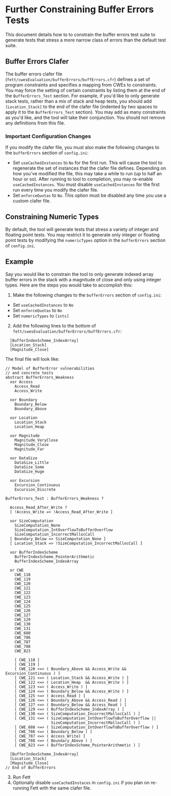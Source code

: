 # Further Constraining Buffer Errors Tests #

This document details how to to constrain the buffer errors test suite
to generate tests that stress a more narrow class of errors than the default
test suite.

## Buffer Errors Clafer ##

The buffer errors clafer file
(`fett/cwesEvaluation/bufferErrors/buffErrors.cfr`) defines a set of program
constraints and specifies a mapping from CWEs to constraints.  You
may force the setting of certain constraints by listing them at the end of the
`BufferErrors_Test` section.  For example, if you'd like to only generate stack
tests, rather than a mix of stack and heap tests, you should add
`[Location_Stack]` to the end of the clafer file (indented by two spaces to
apply it to the `BufferErrors_Test` section).  You may add as many constraints
as you'd like, and the tool will take their conjunction.  You should not remove
any definitions from this file.

### Important Configuration Changes ###

If you modify the clafer file, you must also make the following changes to
the `bufferErrors` section of `config.ini`:

* Set `useCachedInstances` to `No` for the first run.  This will cause the tool
  to regenerate the set of instances that the clafer file defines.  Depending
  on how you've modified the file, this may take a while to run (up to half an
  hour or so).  After running to tool to completion, you may re-enable
  `useCachedInstances`.  You must disable `useCachedInstances` for the first
  run every time you modify the clafer file.
* Set `enforceQuotas` to `No`.  This option must be disabled any time you
  use a custom clafer file.

## Constraining Numeric Types ##

By default, the tool will generate tests that stress a variety of integer and
floating point tests.  You may restrict it to generate only integer or floating
point tests by modifying the `numericTypes` option in the `bufferErrors`
section of `config.ini`.

## Example ##

Say you would like to constrain the tool to only generate indexed array
buffer errors in the stack with a magnitude of close and only using integer
types.  Here are the steps you would take to accomplish this:

1. Make the following changes to the `bufferErrors` section of `config.ini`:
  * Set `useCachedInstances` to `No`
  * Set `enforceQuotas` to `No`
  * Set `numericTypes` to `[ints]`
2. Add the following lines to the bottom of
   `fett/cwesEvaluation/bufferErrors/buffErrors.cfr`:
```
  [BufferIndexScheme_IndexArray]
  [Location_Stack]
  [Magnitude_Close]
```
  The final file will look like:
```
// Model of BufferError vulnerabilities
// and concrete tests
abstract BufferErrors_Weakness
  xor Access
    Access_Read
    Access_Write

  xor Boundary
    Boundary_Below
    Boundary_Above

  xor Location
    Location_Stack
    Location_Heap
    
  xor Magnitude
    Magnitude_VeryClose
    Magnitude_Close
    Magnitude_Far

  xor DataSize
    DataSize_Little
    DataSize_Some
    DataSize_Huge

  xor Excursion
    Excursion_Continuous
    Excursion_Discrete

BufferErrors_Test : BufferErrors_Weakness ?

  Access_Read_After_Write ?
  [ !Access_Write => !Access_Read_After_Write ]

  xor SizeComputation
    SizeComputation_None
    SizeComputation_IntOverflowToBufferOverflow
    SizeComputation_IncorrectMallocCall
  [ Boundary_Below => SizeComputation_None ]
  [ Location_Stack => !SizeComputation_IncorrectMallocCall ]

  xor BufferIndexScheme
    BufferIndexScheme_PointerArithmetic
    BufferIndexScheme_IndexArray

  or CWE
    CWE_118
    CWE_119
    CWE_120
    CWE_121
    CWE_122
    CWE_123
    CWE_124
    CWE_125
    CWE_126
    CWE_127
    CWE_129
    CWE_130
    CWE_131
    CWE_680
    CWE_786
    CWE_787
    CWE_788
    CWE_823

    [ CWE_118 ]
    [ CWE_119 ]
    [ CWE_120 <=> ( Boundary_Above && Access_Write && Excursion_Continuous ) ]
    [ CWE_121 <=> ( Location_Stack && Access_Write ) ]
    [ CWE_122 <=> ( Location_Heap  && Access_Write ) ]
    [ CWE_123 <=> ( Access_Write ) ]
    [ CWE_124 <=> ( Boundary_Below && Access_Write ) ]
    [ CWE_125 <=> ( Access_Read ) ]
    [ CWE_126 <=> ( Boundary_Above && Access_Read ) ]
    [ CWE_127 <=> ( Boundary_Below && Access_Read ) ]
    [ CWE_129 <=> ( BufferIndexScheme_IndexArray ) ]
    [ CWE_130 <=> ( SizeComputation_IncorrectMallocCall ) ]
    [ CWE_131 <=> ( SizeComputation_IntOverflowToBufferOverflow ||
                    SizeComputation_IncorrectMallocCall ) ]
    [ CWE_680 <=> ( SizeComputation_IntOverflowToBufferOverflow ) ]
    [ CWE_786 <=> ( Boundary_Below ) ]
    [ CWE_787 <=> ( Access_Write) ]
    [ CWE_788 <=> ( Boundary_Above ) ]
    [ CWE_823 <=> ( BufferIndexScheme_PointerArithmetic ) ]

  [BufferIndexScheme_IndexArray]
  [Location_Stack]
  [Magnitude_Close]
// End of BufferErrors
```
3. Run Fett
4. Optionally disable `useCachedInstaces` in `config.ini` if you plan on
   re-running Fett with the same clafer file.
